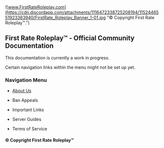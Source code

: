 ![www.FirstRateRoleplay.com](https://cdn.discordapp.com/attachments/1116472338725208194/1152446551923363940/FirstRate_Roleplay_Banner_1-01.jpg "© Copyright First Rate Roleplay™.")
## First Rate Roleplay™ - Official Community Documentation
This documentation is currently a work in progress. 

Certain navigation links within the menu might not be set up yet. 


### Navigation Menu
  
- [About Us](https://docs.FirstRateRoleplay.com/community/AboutUs.html)

- Ban Appeals

- Important Links

- Server Guides

- Terms of Service


#### © Copyright First Rate Roleplay™

